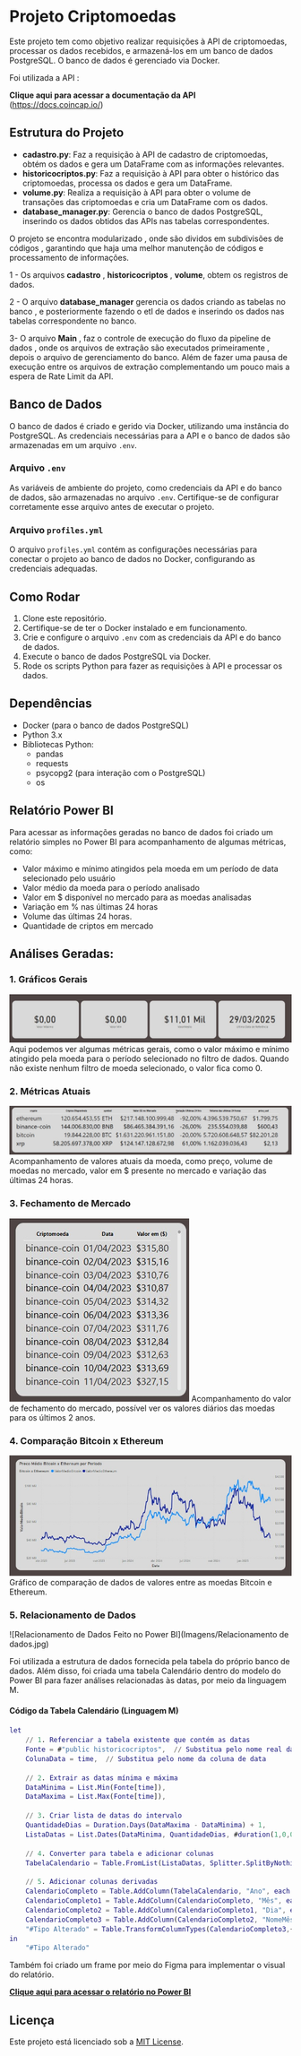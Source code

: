 # Projeto Criptomoedas

Este projeto tem como objetivo realizar requisições à API de criptomoedas, processar os dados recebidos, e armazená-los em um banco de dados PostgreSQL. O banco de dados é gerenciado via Docker.

Foi utilizada a API :

**Clique aqui para acessar a documentação da API**
 (https://docs.coincap.io/)

## Estrutura do Projeto

- **cadastro.py**: Faz a requisição à API de cadastro de criptomoedas, obtém os dados e gera um DataFrame com as informações relevantes.
- **historicocriptos.py**: Faz a requisição à API para obter o histórico das criptomoedas, processa os dados e gera um DataFrame.
- **volume.py**: Realiza a requisição à API para obter o volume de transações das criptomoedas e cria um DataFrame com os dados.
- **database_manager.py**: Gerencia o banco de dados PostgreSQL, inserindo os dados obtidos das APIs nas tabelas correspondentes.

O projeto se encontra modularizado , onde são dividos em subdivisões de códigos , garantindo que haja uma melhor manutenção de códigos e processamento de informações.

1 - Os arquivos **cadastro** , **historicocriptos** , **volume**, obtem os registros de dados.

2 - O arquivo **database_manager** gerencia os dados criando as tabelas no banco , e posteriormente fazendo o etl de dados e inserindo os dados nas tabelas correspondente no banco.

3- O arquivo **Main** , faz o controle de execução do fluxo da pipeline de dados , onde os arquivos de extração são executados primeiramente , depois o arquivo de gerenciamento do banco. Além de fazer uma pausa de execução entre os arquivos de extração complementando um pouco mais a espera de Rate Limit da API.

## Banco de Dados

O banco de dados é criado e gerido via Docker, utilizando uma instância do PostgreSQL. As credenciais necessárias para a API e o banco de dados são armazenadas em um arquivo `.env`.

### Arquivo `.env`

As variáveis de ambiente do projeto, como credenciais da API e do banco de dados, são armazenadas no arquivo `.env`. Certifique-se de configurar corretamente esse arquivo antes de executar o projeto.

### Arquivo `profiles.yml`

O arquivo `profiles.yml` contém as configurações necessárias para conectar o projeto ao banco de dados no Docker, configurando as credenciais adequadas.

## Como Rodar

1. Clone este repositório.
2. Certifique-se de ter o Docker instalado e em funcionamento.
3. Crie e configure o arquivo `.env` com as credenciais da API e do banco de dados.
4. Execute o banco de dados PostgreSQL via Docker.
5. Rode os scripts Python para fazer as requisições à API e processar os dados.

## Dependências

- Docker (para o banco de dados PostgreSQL)
- Python 3.x
- Bibliotecas Python:
  - pandas
  - requests
  - psycopg2 (para interação com o PostgreSQL)
  - os

## Relatório Power BI

Para acessar as informações geradas no banco de dados foi criado um relatório simples no Power BI para acompanhamento de algumas métricas, como:

- Valor máximo e mínimo atingidos pela moeda em um período de data selecionado pelo usuário
- Valor médio da moeda para o período analisado
- Valor em $ disponível no mercado para as moedas analisadas
- Variação em % nas últimas 24 horas
- Volume das últimas 24 horas.
- Quantidade de criptos em mercado

## Análises Geradas:

### 1. Gráficos Gerais
![Gráficos Gerais](Imagens/Indicadores%20Gerais.jpg)
Aqui podemos ver algumas métricas gerais, como o valor máximo e mínimo atingido pela moeda para o período selecionado no filtro de dados. Quando não existe nenhum filtro de moeda selecionado, o valor fica como 0.

### 2. Métricas Atuais
![Métricas Atuais](Imagens/Metricas%20Atuais%20das%20criptos.jpg)
Acompanhamento de valores atuais da moeda, como preço, volume de moedas no mercado, valor em $ presente no mercado e variação das últimas 24 horas.

### 3. Fechamento de Mercado
![Fechamento de Mercado](Imagens/valor%20de%20fechamento%20diario%20cripto.jpg)
Acompanhamento do valor de fechamento do mercado, possível ver os valores diários das moedas para os últimos 2 anos.

### 4. Comparação Bitcoin x Ethereum
![Comparação Bitcoin x Ethereum](Imagens/Preco%20Medio%20Diario.jpg)
Gráfico de comparação de dados de valores entre as moedas Bitcoin e Ethereum.

### 5. Relacionamento de Dados
![Relacionamento de Dados Feito no Power BI](Imagens/Relacionamento de dados.jpg)

Foi utilizada a estrutura de dados fornecida pela tabela do próprio banco de dados. Além disso, foi criada uma tabela Calendário dentro do modelo do Power BI para fazer análises relacionadas às datas, por meio da linguagem M.

#### **Código da Tabela Calendário (Linguagem M)**
```m
let
    // 1. Referenciar a tabela existente que contém as datas
    Fonte = #"public historicocriptos",  // Substitua pelo nome real da sua tabela
    ColunaData = time,  // Substitua pelo nome da coluna de data
    
    // 2. Extrair as datas mínima e máxima
    DataMinima = List.Min(Fonte[time]),
    DataMaxima = List.Max(Fonte[time]),
    
    // 3. Criar lista de datas do intervalo
    QuantidadeDias = Duration.Days(DataMaxima - DataMinima) + 1,
    ListaDatas = List.Dates(DataMinima, QuantidadeDias, #duration(1,0,0,0)),
    
    // 4. Converter para tabela e adicionar colunas
    TabelaCalendario = Table.FromList(ListaDatas, Splitter.SplitByNothing(), {"Data"}, null, ExtraValues.Error),
    
    // 5. Adicionar colunas derivadas
    CalendarioCompleto = Table.AddColumn(TabelaCalendario, "Ano", each Date.Year([Data]), Int64.Type),
    CalendarioCompleto1 = Table.AddColumn(CalendarioCompleto, "Mês", each Date.Month([Data]), Int64.Type),
    CalendarioCompleto2 = Table.AddColumn(CalendarioCompleto1, "Dia", each Date.Day([Data]), Int64.Type),
    CalendarioCompleto3 = Table.AddColumn(CalendarioCompleto2, "NomeMês", each Date.MonthName([Data]), type text),
    "#Tipo Alterado" = Table.TransformColumnTypes(CalendarioCompleto3,{{"Data", type date}})
in
    "#Tipo Alterado"
```

Também foi criado um frame por meio do Figma para implementar o visual do relatório.

[**Clique aqui para acessar o relatório no Power BI**](https://app.powerbi.com/view?r=eyJrIjoiOTc0YjUyZGYtNGNmOC00NmI2LTkyMWUtYzllNGNiN2Q1YmY1IiwidCI6IjcyZWIyZTFhLTU1NzQtNDE5MC1iYmI5LTFhYzBhN2UzMGQ4ZiJ9)

## Licença

Este projeto está licenciado sob a [MIT License](LICENSE).

